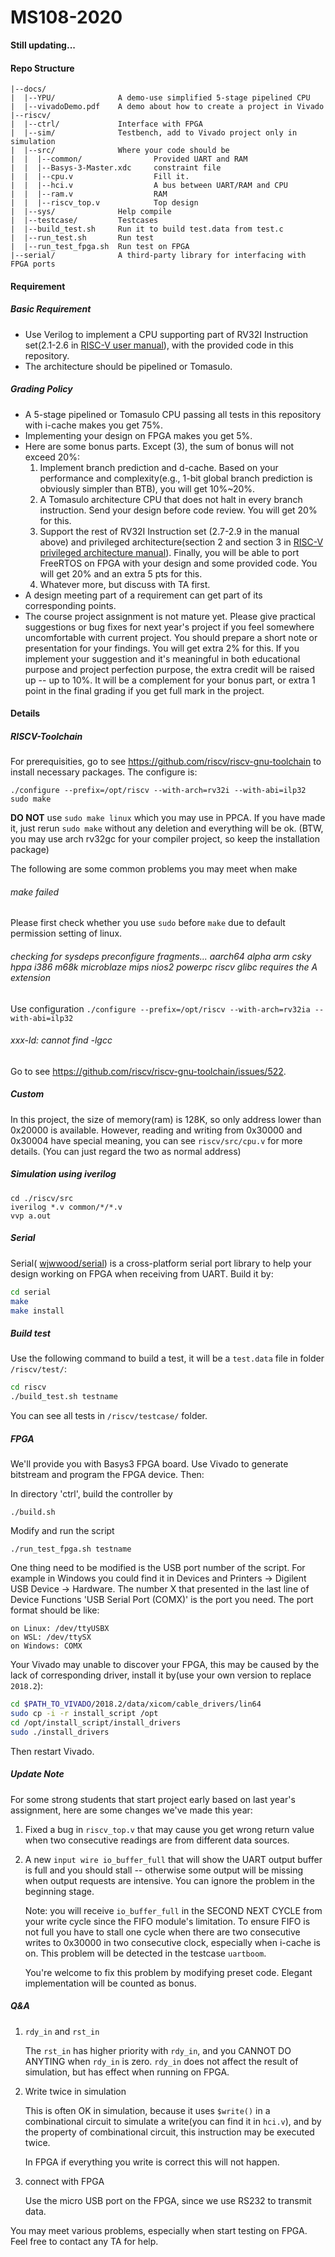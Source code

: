 # MS108-2020

**Still updating...**

#### Repo Structure

```
|--docs/
|  |--YPU/				A demo-use simplified 5-stage pipelined CPU
|  |--vivadoDemo.pdf	A demo about how to create a project in Vivado
|--riscv/
|  |--ctrl/				Interface with FPGA
|  |--sim/				Testbench, add to Vivado project only in simulation
|  |--src/				Where your code should be
|  |  |--common/				Provided UART and RAM
|  |  |--Basys-3-Master.xdc		constraint file
|  |  |--cpu.v					Fill it. 
|  |  |--hci.v					A bus between UART/RAM and CPU
|  |  |--ram.v					RAM
|  |  |--riscv_top.v			Top design
|  |--sys/				Help compile
|  |--testcase/			Testcases
|  |--build_test.sh		Run it to build test.data from test.c
|  |--run_test.sh		Run test
|  |--run_test_fpga.sh	Run test on FPGA
|--serial/				A third-party library for interfacing with FPGA ports
```

#### Requirement

##### Basic Requirement

- Use Verilog to implement a CPU supporting part of RV32I Instruction set(2.1-2.6 in [RISC-V user manual](https://riscv.org//wp-content/uploads/2017/05/riscv-spec-v2.2.pdf)), with the provided code in this repository. 
- The architecture should be pipelined or Tomasulo. 

##### Grading Policy

- A 5-stage pipelined or Tomasulo CPU passing all tests in this repository with i-cache makes you get 75%. 
- Implementing your design on FPGA makes you get 5%. 
- Here are some bonus parts. Except (3), the sum of bonus will not exceed 20%: 
  1. Implement branch prediction and d-cache. Based on your performance and complexity(e.g., 1-bit global branch prediction is obviously simpler than BTB), you will get 10%~20%. 
  2. A Tomasulo architecture CPU that does not halt in every branch instruction. Send your design before code review. You will get 20% for this. 
  3. Support the rest of RV32I Instruction set (2.7-2.9 in the manual above) and privileged architecture(section 2 and section 3 in [RISC-V privileged architecture manual](https://riscv.org//wp-content/uploads/2017/05/riscv-privileged-v1.10.pdf)). Finally, you will be able to port FreeRTOS on FPGA with your design and some provided code. You will get 20% and an extra 5 pts for this. 
  4. Whatever more, but discuss with TA first. 
- A design meeting part of a requirement can get part of its corresponding points. 
- The course project assignment is not mature yet. Please give practical suggestions or bug fixes for next year's project if you feel somewhere uncomfortable with current project. You should prepare a short note or presentation for your findings. You will get extra 2% for this. If you implement your suggestion and it's meaningful in both educational purpose and project perfection purpose, the extra credit will be raised up -- up to 10%. It will be a complement for your bonus part, or extra 1 point in the final grading if you get full mark in the project.

#### Details

##### RISCV-Toolchain

For prerequisities, go to see https://github.com/riscv/riscv-gnu-toolchain to install necessary packages.
The configure is: 

```
./configure --prefix=/opt/riscv --with-arch=rv32i --with-abi=ilp32
sudo make
```
**DO NOT** use `sudo make linux` which you may use in PPCA. If you have made it, just rerun `sudo make` without any deletion and everything will be ok.
(BTW, you may use arch rv32gc for your compiler project, so keep the installation package)

The following are some common problems you may meet when make

###### make failed

Please first check whether you use `sudo` before `make` due to default permission setting of linux.

###### checking for sysdeps preconfigure fragments... aarch64 alpha arm csky hppa i386 m68k microblaze mips nios2 powerpc riscv glibc requires the A extension

Use configuration `./configure --prefix=/opt/riscv --with-arch=rv32ia --with-abi=ilp32`

###### xxx-ld: cannot find -lgcc

Go to see https://github.com/riscv/riscv-gnu-toolchain/issues/522.

##### Custom

In this project, the size of memory(ram) is 128K, so only address lower than 0x20000 is available. However, reading and writing from 0x30000 and 0x30004 have special meaning, you can see `riscv/src/cpu.v` for more details. (You can just regard the two as normal address)

##### Simulation using iverilog

```
cd ./riscv/src
iverilog *.v common/*/*.v
vvp a.out
```

##### Serial

Serial( [wjwwood/serial](https://github.com/wjwwood/serial)) is a cross-platform serial port library to help your design working on FPGA when receiving from UART. Build it by: 

```bash
cd serial
make
make install
```

##### Build test

Use the following command to build a test, it will be a `test.data` file in folder `/riscv/test/`: 

```bash
cd riscv
./build_test.sh testname
```

You can see all tests in `/riscv/testcase/` folder. 

##### FPGA

We'll provide you with Basys3 FPGA board. Use Vivado to generate bitstream and program the FPGA device. Then:

In directory 'ctrl', build the controller by

```
./build.sh
```

Modify and run the script

```
./run_test_fpga.sh testname
```

One thing need to be modified is the USB port number of the script. For example in Windows you could find it in Devices and Printers -> Digilent USB Device -> Hardware. The number X that presented in the last line of Device Functions 'USB Serial Port (COMX)' is the port you need. The port format should be like:

```
on Linux: /dev/ttyUSBX
on WSL: /dev/ttySX
on Windows: COMX
```

Your Vivado may unable to discover your FPGA, this may be caused by the lack of corresponding driver, install it by(use your own version to replace `2018.2`): 

```bash
cd $PATH_TO_VIVADO/2018.2/data/xicom/cable_drivers/lin64
sudo cp -i -r install_script /opt
cd /opt/install_script/install_drivers
sudo ./install_drivers
```

Then restart Vivado. 

##### Update Note

For some strong students that start project early based on last year's assignment, here are some changes we've made this year:

1. Fixed a bug in  `riscv_top.v`  that may cause you get wrong return value when two consecutive readings are from different data sources.

2. A new `input wire io_buffer_full`  that will show the UART output buffer is full and you should stall -- otherwise some output will be missing when output requests are intensive. You can ignore the problem in the beginning stage.

   Note: you will receive `io_buffer_full` in the SECOND NEXT CYCLE from your write cycle since the FIFO module's limitation. To ensure FIFO is not full you have to stall one cycle when there are two consecutive writes to 0x30000 in two consecutive clock, especially when i-cache is on. This problem will be detected in the testcase `uartboom`. 

   You're welcome to fix this problem by modifying preset code. Elegant implementation will be counted as bonus.

##### Q&A

1. `rdy_in` and `rst_in`

   The `rst_in` has higher priority with `rdy_in`, and you CANNOT DO ANYTING when `rdy_in` is zero. `rdy_in` does not affect the result of simulation, but has effect when running on FPGA. 

2. Write twice in simulation

   This is often OK in simulation, because it uses `$write()` in a combinational circuit to simulate a write(you can find it in `hci.v`), and by the property of combinational circuit, this instruction may be executed twice. 

   In FPGA if everything you write is correct this will not happen. 

3. connect with FPGA

   Use the micro USB port on the FPGA, since we use RS232 to transmit data. 

You may meet various problems, especially when start testing on FPGA. Feel free to contact any TA for help.
